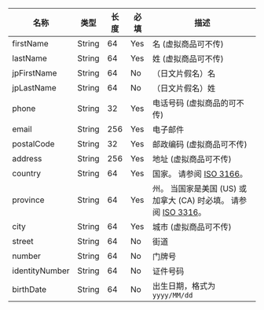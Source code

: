 [//]: # (### TransactionInformation)

<div class="custom-table bordered-table">

| 名称             | 类型     | 长度  | 必填  | 描述                                                                                                                                                                                              |
|----------------|--------|-----|-----|-------------------------------------------------------------------------------------------------------------------------------------------------------------------------------------------------|
| firstName      | String | 64  | Yes | 名 (虚拟商品可不传)                                                                                                                                                                                     |
| lastName       | String | 64  | Yes | 姓 (虚拟商品可不传)                                                                                                                                                                                     |
| jpFirstName    | String | 64  | No  | （日文片假名）名                                                                                                                                                                                        |
| jpLastName     | String | 64  | No  | （日文片假名）姓                                                                                                                                                                                        |
| phone          | String | 32  | Yes | 电话号码   (虚拟商品的可不传)                                                                                                                                                                               |
| email          | String | 256 | Yes | 电子邮件                                                                                                                                                                                            |
| postalCode     | String | 32  | Yes | 邮政编码  (虚拟商品可不传)                                                                                                                                                                                 |
| address        | String | 256 | Yes | 地址    (虚拟商品可不传)                                                                                                                                                                                 |
| country        | String | 64  | Yes | 国家。 请参阅 [ISO 3166](https://en.wikipedia.org/wiki/List_of_ISO_3166_country_codes#Current_ISO_3166_country_codes)。 <br>   <CMExample data="美国 is US "></CMExample>                                |
| province       | String | 64  | Yes | 州。 当国家是美国 \(US\) 或加拿大 \(CA\) 时必填。 请参阅 [ISO 3316](https://en.wikipedia.org/wiki/List_of_ISO_3166_country_codes#Current_ISO_3166_country_codes)。 <br>  <CMExample data="美属萨摩亚 is AS"></CMExample> |
| city           | String | 64  | Yes | 城市 (虚拟商品可不传)                                                                                                                                                                                    |
| street         | String | 64  | No  | 街道                                                                                                                                                                                              |
| number         | String | 64  | No  | 门牌号                                                                                                                                                                                             |
| identityNumber | String | 64  | No  | 证件号码                                                                                                                                                                                            |
| birthDate      | String | 64  | No  | 出生日期，格式为 `yyyy/MM/dd`                                                                                                                                                                           |

</div>